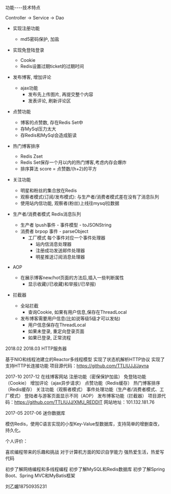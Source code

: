 
功能----技术特点

Controller -> Service -> Dao

- 实现注册功能
	- md5密码保护, 加盐 

- 实现免登陆登录 
	- Cookie
	- Redis设置过期ticket的过期时间

- 发布博客, 增加评论
	- ajax功能
		- 发布先上传图片, 再提交整个内容
		- 发表评论, 刷新评论区
		
- 点赞功能
	- 博客的点赞数, 存在Redis Set中
	- 存MySql压力太大
	- 存Redis和MySql会造成脏读
	
- 热门博客排序
	- Redis Zset
	- Redis Set保存一个月以内的热门博客,考虑内存会爆炸
	- 排序算法 score = 点赞数/(h+2)的平方
	
- 关注功能
	- 明星和粉丝的集合放在Redis
	- 观察者模式(订阅/发布模式): 与生产者/消费者模式差在没有了消息队列
	- 使用站内信功能, 观察者(粉丝)上线往mysql拉数据

- 生产者/消费者模式 Redis消息队列
	- 生产者 lpush事件 - 事件模型 - toJSONString
	- 消费者 brpop 事件 - parseObject
		- 工厂模式 每个事件对应一个事件处理器
			- 站内信消息处理器
			- 注册成功发送邮件处理器
			- 明星推送订阅消息处理器


- AOP
	- 在展示博客new/hot页面的方法后,插入一些判断属性
		- 显示收藏(/已收藏)和举报(/已举报)

- 拦截器
	- 全站拦截
		- 查询Cookie, 如果有用户信息,保存在ThreadLocal
	- 发布博客需要用户信息(比如说等级5级才可以发帖)
		- 用户信息保存在ThreadLocal
		- 如果未登录, 重定向登录页面
		- 如果已登录, 正常流程

2018.02  2018.03 HTTP服务器

基于NIO和线程池建立的Reactor多线程模型
实现了状态机解析HTTP协议
实现了支持HTTP长连接功能
项目源代码：https://github.com/TTLIUJJ/Jayna

2017-10    2017-12 在线博客网站
注册功能（密保保护加盐）
免登陆功能（Cookie）
增加评论（ajax异步请求）
点赞功能（Redis缓存）
热门博客排序（Redis缓存）
关注功能（观察者模式）
事件处理功能（生产者/消费者模式、工厂模式）
登陆者与游客页面显示不同（AOP）
发布博客功能（拦截器）
项目源代码：https://github.com/TTLIUJJ/XMU_REDDIT
网站地址：101.132.181.76

2017-05   2017-06 迷你数据库

模仿Redis，使用C语言实现的小型Key-Value型数据库，支持简单的增删查改，持久化。


个人评价：

喜欢编程带来的乐趣和挑战
对于计算机方面的知识自学能力
强热爱生活，热爱写代码

初步了解网络编程和多线程编程
初步了解MySQL和Redis数据库
初步了解Spring Boot、Spring MVC和MyBatis框架


刘乙媚18750935231